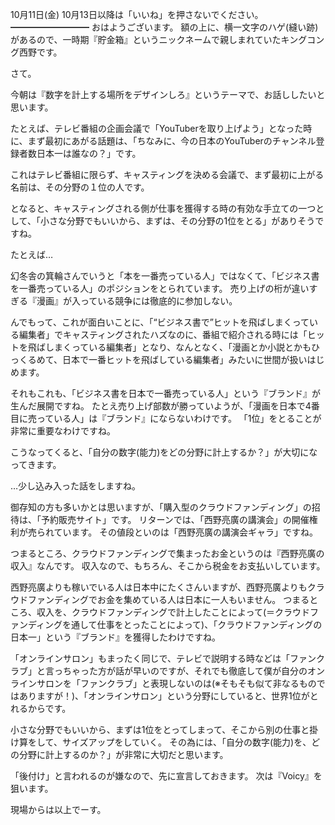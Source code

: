 10月11日(金) 10月13日以降は「いいね」を押さないでください。
━━━━━━━━━
おはようございます。
額の上に、横一文字のハゲ(縫い跡)があるので、一時期『貯金箱』というニックネームで親しまれていたキングコング西野です。

さて。

今朝は『数字を計上する場所をデザインしろ』というテーマで、お話ししたいと思います。

たとえば、テレビ番組の企画会議で「YouTuberを取り上げよう」となった時に、まず最初にあがる話題は、「ちなみに、今の日本のYouTuberのチャンネル登録者数日本一は誰なの？」です。

これはテレビ番組に限らず、キャスティングを決める会議で、まず最初に上がる名前は、その分野の１位の人です。

となると、キャスティングされる側が仕事を獲得する時の有効な手立ての一つとして、「小さな分野でもいいから、まずは、その分野の1位をとる」がありそうですね。

たとえば…

幻冬舎の箕輪さんでいうと「本を一番売っている人」ではなくて、「ビジネス書を一番売っている人」のポジションをとられています。
売り上げの桁が違いすぎる『漫画』が入っている競争には徹底的に参加しない。

んでもって、これが面白いことに、「“ビジネス書で”ヒットを飛ばしまくっている編集者」でキャスティングされたハズなのに、番組で紹介される時には「ヒットを飛ばしまくっている編集者」となり、なんとなく、「漫画とか小説とかもひっくるめて、日本で一番ヒットを飛ばしている編集者」みたいに世間が扱いはじめます。

それもこれも、「ビジネス書を日本で一番売っている人」という『ブランド』が生んだ展開ですね。
たとえ売り上げ部数が勝っていようが、「漫画を日本で4番目に売っている人」は『ブランド』にならないわけです。
「1位」をとることが非常に重要なわけですね。

こうなってくると、「自分の数字(能力)をどの分野に計上するか？」が大切になってきます。

…少し込み入った話をしますね。

御存知の方も多いかとは思いますが、「購入型のクラウドファンディング」の招待は、「予約販売サイト」です。
リターンでは、「西野亮廣の講演会」の開催権利が売られています。
その値段といのは「西野亮廣の講演会ギャラ」ですね。

つまるところ、クラウドファンディングで集まったお金というのは『西野亮廣の収入』なんです。
収入なので、もちろん、そこから税金をお支払いしています。

西野亮廣よりも稼いでいる人は日本中にたくさんいますが、西野亮廣よりもクラウドファンディングでお金を集めている人は日本に一人もいません。
つまるところ、収入を、クラウドファンディングで計上したことによって(＝クラウドファンディングを通して仕事をとったことによって)、「クラウドファンディングの日本一」という『ブランド』を獲得したわけですね。

「オンラインサロン」もまったく同じで、テレビで説明する時などは「ファンクラブ」と言っちゃった方が話が早いのですが、それでも徹底して僕が自分のオンラインサロンを「ファンクラブ」と表現しないのは(※そもそも似て非なるものではありますが！)、「オンラインサロン」という分野にしていると、世界1位がとれるからです。

小さな分野でもいいから、まずは1位をとってしまって、そこから別の仕事と掛け算をして、サイズアップをしていく。
その為には、「自分の数字(能力)を、どの分野に計上するのか？」が非常に大切だと思います。

「後付け」と言われるのが嫌なので、先に宣言しておきます。
次は『Voicy』を狙います。

現場からは以上でーす。
